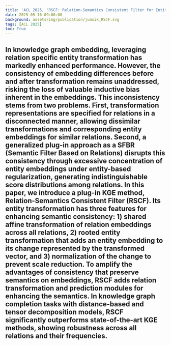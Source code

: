 ```yaml
---
title: 'ACL 2025, "RSCF: Relation-Semantics Consistent Filter for Entity Embedding of Knowledge Graph"'
date: 2025-05-16 09:00:00
background: assets/img/publication/junsik_RSCF.svg
tags: [ACL 2025]
toc: True
---
```

In knowledge graph embedding, leveraging relation specific entity transformation has markedly enhanced performance. However, the consistency of embedding differences before and after transformation remains unaddressed, risking the loss of valuable inductive bias inherent in the embeddings. This inconsistency stems from two problems. First, transformation representations are specified for relations in a disconnected manner, allowing dissimilar transformations and corresponding entity embeddings for similar relations. Second, a generalized plug-in approach as a SFBR (Semantic Filter Based on Relations) disrupts this consistency through excessive concentration of entity embeddings under entity-based regularization, generating indistinguishable score distributions among relations. In this paper, we introduce a plug-in KGE method, Relation-Semantics Consistent Filter (RSCF). Its entity transformation has three features for enhancing semantic consistency: 1) shared affine transformation of relation embeddings across all relations, 2) rooted entity transformation that adds an entity embedding to its change represented by the transformed vector, and 3) normalization of the change to prevent scale reduction. To amplify the advantages of consistency that preserve semantics on embeddings, RSCF adds relation transformation and prediction modules for enhancing the semantics. In knowledge graph completion tasks with distance-based and tensor decomposition models, RSCF significantly outperforms state-of-the-art KGE methods, showing robustness across all relations and their frequencies.
---